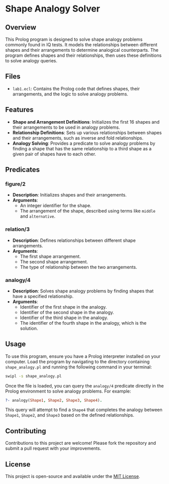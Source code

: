 # Shape Analogy Solver

## Overview

This Prolog program is designed to solve shape analogy problems commonly found in IQ tests. It models the relationships between different shapes and their arrangements to determine analogical counterparts. The program defines shapes and their relationships, then uses these definitions to solve analogy queries.

## Files

- `lab1.ecl`: Contains the Prolog code that defines shapes, their arrangements, and the logic to solve analogy problems.

## Features

- **Shape and Arrangement Definitions**: Initializes the first 16 shapes and their arrangements to be used in analogy problems.
- **Relationship Definitions**: Sets up various relationships between shapes and their arrangements, such as inverse and fold relationships.
- **Analogy Solving**: Provides a predicate to solve analogy problems by finding a shape that has the same relationship to a third shape as a given pair of shapes have to each other.

## Predicates

### figure/2

- **Description**: Initializes shapes and their arrangements.
- **Arguments**:
  - An integer identifier for the shape.
  - The arrangement of the shape, described using terms like `middle` and `alternative`.

### relation/3

- **Description**: Defines relationships between different shape arrangements.
- **Arguments**:
  - The first shape arrangement.
  - The second shape arrangement.
  - The type of relationship between the two arrangements.

### analogy/4

- **Description**: Solves shape analogy problems by finding shapes that have a specified relationship.
- **Arguments**:
  - Identifier of the first shape in the analogy.
  - Identifier of the second shape in the analogy.
  - Identifier of the third shape in the analogy.
  - The identifier of the fourth shape in the analogy, which is the solution.

## Usage

To use this program, ensure you have a Prolog interpreter installed on your computer. Load the program by navigating to the directory containing `shape_analogy.pl` and running the following command in your terminal:

```bash
swipl -s shape_analogy.pl
```

Once the file is loaded, you can query the `analogy/4` predicate directly in the Prolog environment to solve analogy problems. For example:

```prolog
?- analogy(Shape1, Shape2, Shape3, Shape4).
```

This query will attempt to find a `Shape4` that completes the analogy between `Shape1`, `Shape2`, and `Shape3` based on the defined relationships.

## Contributing

Contributions to this project are welcome! Please fork the repository and submit a pull request with your improvements.

## License

This project is open-source and available under the [MIT License](https://opensource.org/licenses/MIT).
